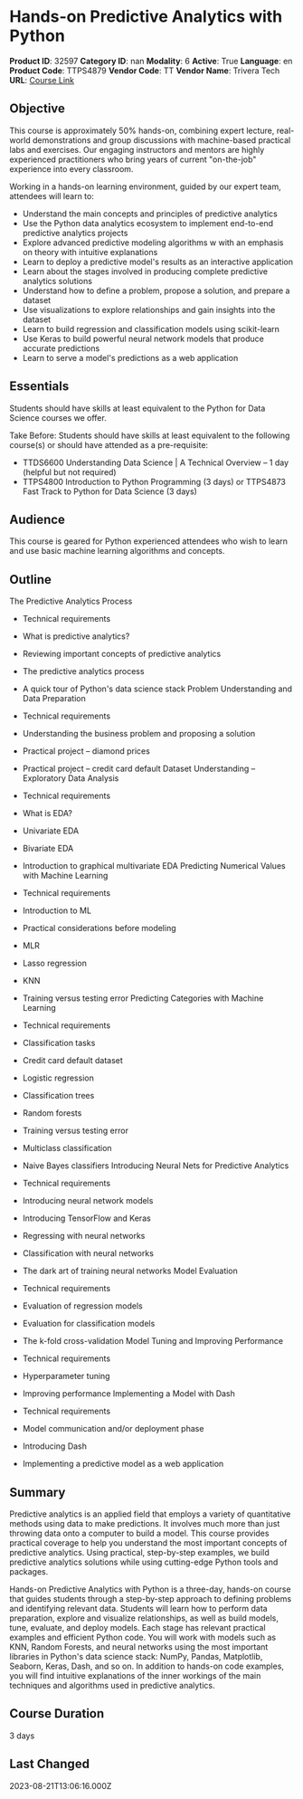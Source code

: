 # Hands-on Predictive Analytics with Python

**Product ID**: 32597
**Category ID**: nan
**Modality**: 6
**Active**: True
**Language**: en
**Product Code**: TTPS4879
**Vendor Code**: TT
**Vendor Name**: Trivera Tech
**URL**: [Course Link](https://www.fastlaneus.com/course/triveratech-ttps4879)

## Objective
This course is approximately 50% hands-on, combining expert lecture, real-world demonstrations and group discussions with machine-based practical labs and exercises.  Our engaging instructors and mentors are highly experienced practitioners who bring years of current "on-the-job" experience into every classroom.  

Working in a hands-on learning environment, guided by our expert team, attendees will learn to:



- Understand the main concepts and principles of predictive analytics
- Use the Python data analytics ecosystem to implement end-to-end predictive analytics projects
- Explore advanced predictive modeling algorithms w with an emphasis on theory with intuitive explanations
- Learn to deploy a predictive model's results as an interactive application
- Learn about the stages involved in producing complete predictive analytics solutions
- Understand how to define a problem, propose a solution, and prepare a dataset
- Use visualizations to explore relationships and gain insights into the dataset
- Learn to build regression and classification models using scikit-learn
- Use Keras to build powerful neural network models that produce accurate predictions
- Learn to serve a model's predictions as a web application

## Essentials
Students should have skills at least equivalent to the Python for Data Science courses we offer.

Take Before: Students should have skills at least equivalent to the following course(s) or should have attended as a pre-requisite:



- TTDS6600     Understanding Data Science | A Technical Overview – 1 day (helpful but not required)
- TTPS4800     Introduction to Python Programming (3 days) or TTPS4873 Fast Track to Python for Data Science (3 days)

## Audience
This course is geared for Python experienced attendees who wish to learn and use basic machine learning algorithms and concepts.

## Outline
The Predictive Analytics Process


- Technical requirements
- What is predictive analytics?
- Reviewing important concepts of predictive analytics
- The predictive analytics process
- A quick tour of Python's data science stack
Problem Understanding and Data Preparation


- Technical requirements
- Understanding the business problem and proposing a solution
- Practical project – diamond prices
- Practical project – credit card default
Dataset Understanding – Exploratory Data Analysis


- Technical requirements
- What is EDA?
- Univariate EDA
- Bivariate EDA
- Introduction to graphical multivariate EDA
Predicting Numerical Values with Machine Learning


- Technical requirements
- Introduction to ML
- Practical considerations before modeling
- MLR
- Lasso regression
- KNN
- Training versus testing error
Predicting Categories with Machine Learning


- Technical requirements
- Classification tasks
- Credit card default dataset
- Logistic regression
- Classification trees
- Random forests
- Training versus testing error
- Multiclass classification
- Naive Bayes classifiers
Introducing Neural Nets for Predictive Analytics


- Technical requirements
- Introducing neural network models
- Introducing TensorFlow and Keras
- Regressing with neural networks
- Classification with neural networks
- The dark art of training neural networks
Model Evaluation


- Technical requirements
- Evaluation of regression models
- Evaluation for classification models
- The k-fold cross-validation
Model Tuning and Improving Performance


- Technical requirements
- Hyperparameter tuning
- Improving performance
Implementing a Model with Dash


- Technical requirements
- Model communication and/or deployment phase
- Introducing Dash
- Implementing a predictive model as a web application

## Summary
Predictive analytics is an applied field that employs a variety of quantitative methods using data to make predictions. It involves much more than just throwing data onto a computer to build a model. This course provides practical coverage to help you understand the most important concepts of predictive analytics. Using practical, step-by-step examples, we build predictive analytics solutions while using cutting-edge Python tools and packages.

Hands-on Predictive Analytics with Python is a three-day, hands-on course that guides students through a step-by-step approach to defining problems and identifying relevant data. Students will learn how to perform data preparation, explore and visualize relationships, as well as build models, tune, evaluate, and deploy models.  Each stage has relevant practical examples and efficient Python code. You will work with models such as KNN, Random Forests, and neural networks using the most important libraries in Python's data science stack: NumPy, Pandas, Matplotlib, Seaborn, Keras, Dash, and so on. In addition to hands-on code examples, you will find intuitive explanations of the inner workings of the main techniques and algorithms used in predictive analytics.

## Course Duration
3 days

## Last Changed
2023-08-21T13:06:16.000Z
